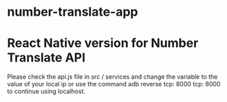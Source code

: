 # number-translate-app
# React Native version for Number Translate API 
Please check  the api.js file in src / services and change the variable to the value of your local ip or use the command adb reverse tcp: 8000 tcp: 8000 to continue using localhost.